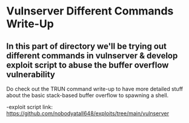# Vulnserver Different Commands Write-Up

## In this part of directory we'll be trying out different commands in vulnserver & develop exploit script to abuse the buffer overflow vulnerability

Do check out the TRUN command write-up to have more detailed stuff about the basic stack-based buffer overflow to spawning a shell.

-exploit script link: https://github.com/nobodyatall648/exploits/tree/main/vulnserver
